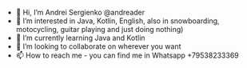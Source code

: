 - 👋 Hi, I’m Andrei Sergienko @andreader
- 👀 I’m interested in Java, Kotlin, English, also in snowboarding, motocycling, guitar playing and just doing nothing)
- 🌱 I’m currently learning Java and Kotlin
- 💞️ I’m looking to collaborate on wherever you want
- 📫 How to reach me - you can find me in Whatsapp +79538233369

<!---
andreader/andreader is a ✨ special ✨ repository because its `README.md` (this file) appears on your GitHub profile.
You can click the Preview link to take a look at your changes.
--->

